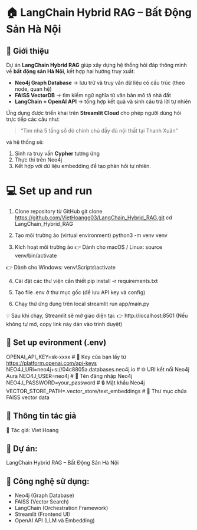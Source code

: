 # 🏠 LangChain Hybrid RAG – Bất Động Sản Hà Nội

## 🚀 Giới thiệu

Dự án **LangChain Hybrid RAG** giúp xây dựng hệ thống hỏi đáp thông minh về **bất động sản Hà Nội**, kết hợp hai hướng truy xuất:

- **Neo4j Graph Database** → lưu trữ và truy vấn dữ liệu có cấu trúc (theo node, quan hệ)
- **FAISS VectorDB** → tìm kiếm ngữ nghĩa từ văn bản mô tả nhà đất
- **LangChain + OpenAI API** → tổng hợp kết quả và sinh câu trả lời tự nhiên

Ứng dụng được triển khai trên **Streamlit Cloud** cho phép người dùng hỏi trực tiếp các câu như:

> “Tìm nhà 5 tầng sổ đỏ chính chủ đầy đủ nội thất tại Thanh Xuân”

và hệ thống sẽ:
1. Sinh ra truy vấn **Cypher** tương ứng  
2. Thực thi trên Neo4j  
3. Kết hợp với dữ liệu embedding để tạo phản hồi tự nhiên.


# 💻 Set up and run

1. Clone repository từ GitHub
git clone https://github.com/VietHoangg03/LangChain_Hybrid_RAG.git
cd LangChain_Hybrid_RAG

2. Tạo môi trường ảo (virtual environment)
python3 -m venv venv

3. Kích hoạt môi trường ảo
👉 Dành cho macOS / Linux:
source venv/bin/activate

👉 Dành cho Windows:
venv\Scripts\activate

4. Cài đặt các thư viện cần thiết
pip install -r requirements.txt

5. Tạo file .env ở thư mục gốc (để lưu API key và config)

6. Chạy thử ứng dụng trên local
streamlit run app/main.py

💡 Sau khi chạy, Streamlit sẽ mở giao diện tại:
👉 http://localhost:8501
(Nếu không tự mở, copy link này dán vào trình duyệt)

## 🔐 Set up evironment (.env)
OPENAI_API_KEY=sk-xxxx                     # 🔑 Key của bạn lấy từ https://platform.openai.com/api-keys
NEO4J_URI=neo4j+s://04c8805a.databases.neo4j.io   # 🌐 URI kết nối Neo4j Aura
NEO4J_USER=neo4j                           # 👤 Tên đăng nhập Neo4j
NEO4J_PASSWORD=your_password               # 🔒 Mật khẩu Neo4j
VECTOR_STORE_PATH=.vector_store/text_embeddings   # 📁 Thư mục chứa FAISS vector data


## 🧾 Thông tin tác giả
👤 Tác giả: Viet Hoang

## 📂 Dự án: 
LangChain Hybrid RAG – Bất Động Sản Hà Nội

## 🧠 Công nghệ sử dụng:
   - Neo4j (Graph Database)
   - FAISS (Vector Search)
   - LangChain (Orchestration Framework)
   - Streamlit (Frontend UI)
   - OpenAI API (LLM và Embedding)

